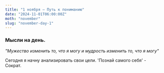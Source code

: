 ```yaml
---
title: "1 ноября – Путь к пониманию"
date: "2024-11-01T06:00:00Z"
moth: "november"
slug: "november-day-1"
---
```


### Мысли на день. 
_"Мужество изменить то, что я могу и мудрость изменить то, что я могу"_

Сегодня я начну анализировать свои цели. 'Познай самого себя' - Сократ.
